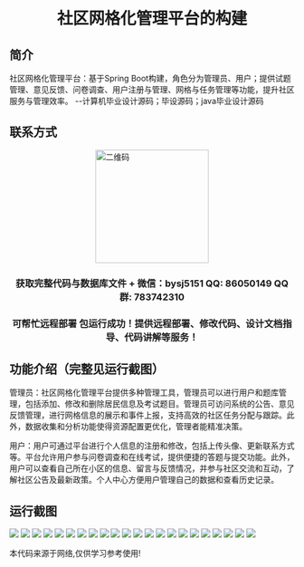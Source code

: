 <p><h1 align="center">社区网格化管理平台的构建</h1></p>

## 简介
社区网格化管理平台：基于Spring Boot构建，角色分为管理员、用户；提供试题管理、意见反馈、问卷调查、用户注册与管理、网格与任务管理等功能，提升社区服务与管理效率。    --计算机毕业设计源码；毕设源码；java毕业设计源码


## 联系方式
<img src="https://bs-1329754181.cos.ap-shanghai.myqcloud.com/wx.jpg" alt="二维码" style="display: block; margin: 0 auto;" width="200px">
<p><h3 align="center">获取完整代码与数据库文件 + 微信：bysj5151 QQ: 86050149 QQ群: 783742310</h3></p>
<p><h3 align="center">可帮忙远程部署 包运行成功！提供远程部署、修改代码、设计文档指导、代码讲解等服务！</h3></p>

## 功能介绍（完整见运行截图）
管理员：社区网格化管理平台提供多种管理工具，管理员可以进行用户和题库管理，包括添加、修改和删除居民信息及考试题目。管理员可访问系统的公告、意见反馈管理，进行网格信息的展示和事件上报，支持高效的社区任务分配与跟踪。此外，数据收集和分析功能使得资源配置更优化，管理者能精准决策。

用户：用户可通过平台进行个人信息的注册和修改，包括上传头像、更新联系方式等。平台允许用户参与问卷调查和在线考试，提供便捷的答题与提交功能。此外，用户可以查看自己所在小区的信息、留言与反馈情况，并参与社区交流和互动，了解社区公告及最新政策。个人中心方便用户管理自己的数据和查看历史记录。


## 运行截图
![](https://bs-1329754181.cos.ap-shanghai.myqcloud.com/spring/CommunityGridManagementPlatform/img/001.jpg)
![](https://bs-1329754181.cos.ap-shanghai.myqcloud.com/spring/CommunityGridManagementPlatform/img/002.jpg)
![](https://bs-1329754181.cos.ap-shanghai.myqcloud.com/spring/CommunityGridManagementPlatform/img/003.jpg)
![](https://bs-1329754181.cos.ap-shanghai.myqcloud.com/spring/CommunityGridManagementPlatform/img/004.jpg)
![](https://bs-1329754181.cos.ap-shanghai.myqcloud.com/spring/CommunityGridManagementPlatform/img/005.jpg)
![](https://bs-1329754181.cos.ap-shanghai.myqcloud.com/spring/CommunityGridManagementPlatform/img/006.jpg)
![](https://bs-1329754181.cos.ap-shanghai.myqcloud.com/spring/CommunityGridManagementPlatform/img/007.jpg)
![](https://bs-1329754181.cos.ap-shanghai.myqcloud.com/spring/CommunityGridManagementPlatform/img/008.jpg)
![](https://bs-1329754181.cos.ap-shanghai.myqcloud.com/spring/CommunityGridManagementPlatform/img/009.jpg)
![](https://bs-1329754181.cos.ap-shanghai.myqcloud.com/spring/CommunityGridManagementPlatform/img/010.jpg)
![](https://bs-1329754181.cos.ap-shanghai.myqcloud.com/spring/CommunityGridManagementPlatform/img/011.jpg)
![](https://bs-1329754181.cos.ap-shanghai.myqcloud.com/spring/CommunityGridManagementPlatform/img/012.jpg)
![](https://bs-1329754181.cos.ap-shanghai.myqcloud.com/spring/CommunityGridManagementPlatform/img/013.jpg)
![](https://bs-1329754181.cos.ap-shanghai.myqcloud.com/spring/CommunityGridManagementPlatform/img/014.jpg)
![](https://bs-1329754181.cos.ap-shanghai.myqcloud.com/spring/CommunityGridManagementPlatform/img/015.jpg)
![](https://bs-1329754181.cos.ap-shanghai.myqcloud.com/spring/CommunityGridManagementPlatform/img/016.jpg)
![](https://bs-1329754181.cos.ap-shanghai.myqcloud.com/spring/CommunityGridManagementPlatform/img/017.jpg)
![](https://bs-1329754181.cos.ap-shanghai.myqcloud.com/spring/CommunityGridManagementPlatform/img/018.jpg)
![](https://bs-1329754181.cos.ap-shanghai.myqcloud.com/spring/CommunityGridManagementPlatform/img/019.jpg)
![](https://bs-1329754181.cos.ap-shanghai.myqcloud.com/spring/CommunityGridManagementPlatform/img/020.jpg)
![](https://bs-1329754181.cos.ap-shanghai.myqcloud.com/spring/CommunityGridManagementPlatform/img/021.jpg)
![](https://bs-1329754181.cos.ap-shanghai.myqcloud.com/spring/CommunityGridManagementPlatform/img/022.jpg)

<p>本代码来源于网络,仅供学习参考使用!</p>
